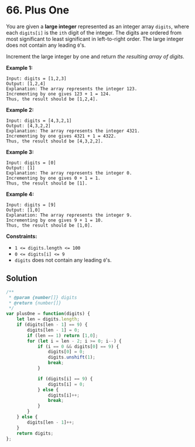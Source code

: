 # 66. Plus One

You are given a **large integer** represented as an integer array `digits`, where each `digits[i]` is the `ith` digit of the integer. The digits are ordered from most significant to least significant in left-to-right order. The large integer does not contain any leading `0`'s.

Increment the large integer by one and return *the resulting array of digits*.

 

**Example 1:**

```
Input: digits = [1,2,3]
Output: [1,2,4]
Explanation: The array represents the integer 123.
Incrementing by one gives 123 + 1 = 124.
Thus, the result should be [1,2,4].
```

**Example 2:**

```
Input: digits = [4,3,2,1]
Output: [4,3,2,2]
Explanation: The array represents the integer 4321.
Incrementing by one gives 4321 + 1 = 4322.
Thus, the result should be [4,3,2,2].
```

**Example 3:**

```
Input: digits = [0]
Output: [1]
Explanation: The array represents the integer 0.
Incrementing by one gives 0 + 1 = 1.
Thus, the result should be [1].
```

**Example 4:**

```
Input: digits = [9]
Output: [1,0]
Explanation: The array represents the integer 9.
Incrementing by one gives 9 + 1 = 10.
Thus, the result should be [1,0].
```

 

**Constraints:**

- `1 <= digits.length <= 100`
- `0 <= digits[i] <= 9`
- `digits` does not contain any leading `0`'s.

## Solution

```js
/**
 * @param {number[]} digits
 * @return {number[]}
 */
var plusOne = function(digits) {
    let len = digits.length;
    if (digits[len - 1] == 9) {
        digits[len - 1] = 0;
        if (len == 1) return [1,0];
        for (let i = len - 2; i >= 0; i--) {
            if (i == 0 && digits[0] == 9) {
                digits[0] = 0;
                digits.unshift(1);
                break;
            }

            if (digits[i] == 9) {
                digits[i] = 0;
            } else {
                digits[i]++;
                break;
            }
        }
    } else {
        digits[len - 1]++;
    }
    return digits;
};
```

